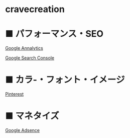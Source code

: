 # cravecreation
# ■ パフォーマンス・SEO
[Google Annalytics](https://analytics.google.com/analytics/web/#/report-home/a158218079w222966841p211723456)

[Google Search Console](https://search.google.com/search-console?resource_id=https%3A%2F%2Fcravecreation.net%2F&hl=ja)

# ■ カラ-・フォント・イメージ
[Pinterest](https://www.pinterest.jp/)

# ■ マネタイズ
[Google Adsence](https://www.google.com/adsense/new/u/0/pub-3348043665414174/home?hl=ja)
